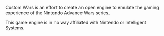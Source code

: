 Custom Wars is an effort to create an open engine to emulate the gaming experience of the Nintendo Advance Wars series.

This game engine is in no way affiliated with Nintendo or Intelligent Systems.